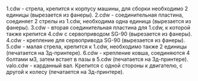 1.cdw - стрела, крепится к корпусу машины, для сборки необходимо 2 единицы (вырезается из фанеры).
2.cdw - соединительная пластина, соединяет 2 стрелы из 1.cdw, необходима одна единица (вырезается из фанеры).
3.cdw - вторая соединительная пластина для 1.cdw, к которой также крепится 4.cdw с сервоприводом SG-90 (вырезается из фанеры).
4.cdw - крепление для сервопривода SG-90 (вырезается из фанеры).
5.cdw - малая стрела, крепится к 1.cdw, необходимо также 2 единицы (печатается на 3д-принтере).
6.cdw - крепление ковша, соединяются 4 болтами м3, затем встает в пазы в 5.cdw (печатается на 3д-принтере).
valo.cdw - карданный вал. Крепится с одной стороны к двигателю, с другой к колесу (печатается на 3д-принтере).
